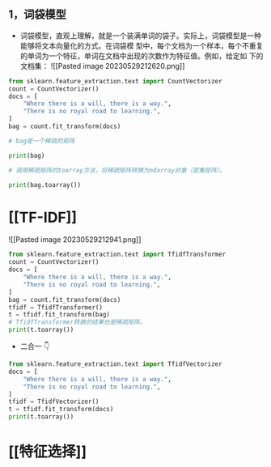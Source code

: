 ## 1，词袋模型
- 词袋模型，直观上理解，就是一个装满单词的袋子。实际上，词袋模型是一种能够将文本向量化的方式。在词袋模 型中，每个文档为一个样本，每个不重复的单词为一个特征，单词在文档中出现的次数作为特征值。例如，给定如 下的文档集：
![[Pasted image 20230529212620.png]]

```python
from sklearn.feature_extraction.text import CountVectorizer
count = CountVectorizer()
docs = [
    "Where there is a will, there is a way.",
    "There is no royal road to learning.",
]
bag = count.fit_transform(docs)

# bag是一个稀疏的矩阵

print(bag)

# 调用稀疏矩阵的toarray方法，将稀疏矩阵转换为ndarray对象（密集矩阵）。

print(bag.toarray())
```

# [[TF-IDF]]
![[Pasted image 20230529212941.png]]

```python
from sklearn.feature_extraction.text import TfidfTransformer
count = CountVectorizer()
docs = [
    "Where there is a will, there is a way.",
    "There is no royal road to learning.",
]
bag = count.fit_transform(docs)
tfidf = TfidfTransformer()
t = tfidf.fit_transform(bag)
# TfidfTransformer转换的结果也是稀疏矩阵。
print(t.toarray())
```
- 二合一 👇
```python
from sklearn.feature_extraction.text import TfidfVectorizer
docs = [
    "Where there is a will, there is a way.",
    "There is no royal road to learning.",
]
tfidf = TfidfVectorizer()
t = tfidf.fit_transform(docs)
print(t.toarray())
```

# [[特征选择]]